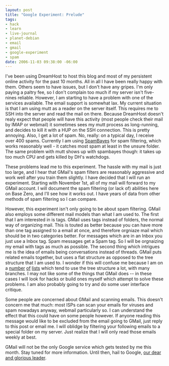 ```yaml
--- 
layout: post
title: "Google Experiment: Prelude"
tags: 
- hack
- learn
- live-journal
- planet-debian
- email
- gmail
- google-experiment
- spam
date: 2006-11-03 09:38:00 -06:00
---
```

I've been using DreamHost to host this blog and most of my persistent online activity for the past 10 months.  All in all I have been really happy with them.   Others seem to have issues, but I don't have any gripes.  I'm only paying a paltry fee, so I don't complain too much if my server isn't five-nines reliable.  However, I am starting to have a problem with one of the services available.  The email support is somewhat lax.  My current situation is that I am using mutt as a reader on the server itself.  This requires me to SSH into the server and read the mail on there.  Because DreamHost doesn't realy expect that people will have this activity (most people check their mail by IMAP or webmail) it sometimes sees my mutt process as long-running, and decides to kill it with a HUP on the SSH connection.  This is pretty annoying.  Also, I get a lot of spam.  No, really: on a typical day, I receive over 400 spams.  Currently I am using <a title="Bayesian anti-spam filter" href="http://spambayes.sourceforge.net/">SpamBayes</a> for spam filtering, which works reasonably well - it catches most spam at least in the unsure folder.  The same problem with mutt shows up with spambayes though: it takes up too much CPU and gets killed by DH's watchdogs.

<!-- s9ymdb:5 --><img class="alignright" style="float: right; border: 0px; padding-left: 5px; padding-right: 5px;" src="/wp-content/uploads/logos/logo1.gif" alt="" />These problems lead me to this experiment.  The hassle with my mail is just too large, and I hear that GMail's spam filters are reasonably aggressive and work well after you train them slightly.  I have decided that I will run an experiment.  Starting with November 1st, all of my mail will forward to my GMail account.  I will document the spam filtering (or lack of) abilities here on Base Zero, and I'll see how it works out.  I have years of data from other methods of spam filtering so I can compare.

However, this experiment isn't only going to be about spam filtering.  GMail also employs some different mail models than what I am used to. The first that I am interested in is tags.  GMail uses tags instead of folders, the normal way of organizing mail.  This is touted as better because you can have more than one tag assigned to a email at once, and therefore orgniaze mail which should be in two categories better.  For messages which are in an Inbox you just use a Inbox tag.  Spam messages get a Spam tag.  So I will be orgnaizing my email with tags as much as possible.  The second thing which intrigues me is the idea of emails being conversations instead of threads.  GMail puts related emails together, but uses a flat structure as opposed to the tree structure that I am used to.  I wonder if this will confuse me because I am on a <a title="Debian Developer's Mailing List" href="http://lists.debian.org/debian-devel/">number</a> <a title="Debian Project Mailing List" href="http://lists.debian.org/debian-project/">of</a> <a title="Debian Mentors Mailing List" href="http://lists.debian.org/debian-mentors/">lists</a> which tend to use the tree structure a lot, with many branches.  I may not like some of the things that GMail does -- in these cases I will look for hacks or build ones myself which attempt to solve these problems.  I am also probably going to try and do some user interface critique.

Some people are concerned about GMail and scanning emails.  This doesn't concern me that much: most ISPs can scan your emails for viruses and spam nowadays anyway, webmail particularly so.  I can understand the effect that this could have on some people however.  If anyone reading this message would like to be excluded from the email going to GMail, just reply to this post or email me.  I will oblidge by filtering your following emails to a special folder on my server. Just realize that I will only read those emails weekly at best.

GMail will not be the only Google service which gets tested by me this month.  Stay tuned for more information.  Until then, hail to Google, <a title="ZeFrank's The Show" href="http://www.zefrank.com/theshow/archives/2006/03/032806.html">our dear and glorious leader</a>.

